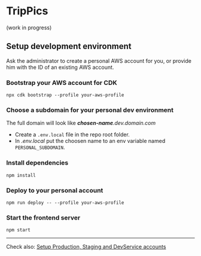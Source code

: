 # TripPics

(work in progress)

## Setup development environment

Ask the administrator to create a personal AWS account for you, or provide him with the ID of an existing AWS account.

### Bootstrap your AWS account for CDK

`npx cdk bootstrap --profile your-aws-profile`

### Choose a subdomain for your personal dev environment

The full domain will look like *__chosen-name__.dev.domain.com*

* Create a `.env.local` file in the repo root folder.
* In *.env.local* put the choosen name to an env variable named `PERSONAL_SUBDOMAIN`.

### Install dependencies

`npm install`

### Deploy to your personal account

`npm run deploy -- --profile your-aws-profile`

### Start the frontend server

`npm start`

----

Check also: [Setup Production, Staging and DevService accounts](README-setup-envs.md)

